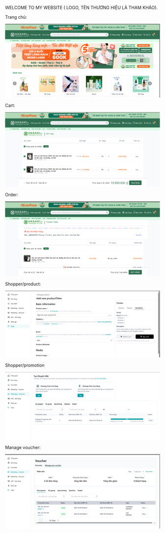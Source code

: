 WELCOME TO MY WEBSITE ( LOGO, TÊN THƯƠNG HIỆU LÀ THAM KHẢO).

Trang chủ:

![alt](https://github.com/buivantan29082003/Ecomerce-Hasaki/blob/aba9ae7ea86ae4e5b44c28560dbc2ffa8ed4c55b/home.png)

Cart:

![alt](https://github.com/buivantan29082003/Ecomerce-Hasaki/blob/05924bc99b859ffa508828f4f2e4b28d5a6673bd/cart.png)

Order:

![alt](https://github.com/buivantan29082003/Ecomerce-Hasaki/blob/05924bc99b859ffa508828f4f2e4b28d5a6673bd/order.png)

Shopper/product:

![alt](https://github.com/buivantan29082003/Ecomerce-Hasaki/blob/05924bc99b859ffa508828f4f2e4b28d5a6673bd/manage_product.png)

Shopper/promotion

![alt](https://github.com/buivantan29082003/Ecomerce-Hasaki/blob/05924bc99b859ffa508828f4f2e4b28d5a6673bd/manage_promotion.png)

Manage voucher:

![alt](https://github.com/buivantan29082003/Ecomerce-Hasaki/blob/05924bc99b859ffa508828f4f2e4b28d5a6673bd/mana_voucher.png)


